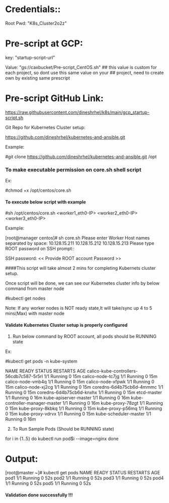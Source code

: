 Credentials::
============
Root Pwd:  "K8s_Cluster2o2z"


Pre-script at GCP:
=================

key: "startup-script-url"

Value: "gs://caxbucket/Pre-script_CentOS.sh"  ## this value is custom for each project, so dont use this same value on your
                                                      ## project, need to create own by existing same prescript




Pre-script GitHub Link:
========================

https://raw.githubusercontent.com/dineshrhel/k8s/main/gcp_startup-script.sh


Git Repo for Kubernetes Cluster setup:

https://github.com/dineshrhel/kubernetes-and-ansible.git

Example:

#git clone https://github.com/dineshrhel/kubernetes-and-ansible.git /opt 


### To make executable permission on core.sh shell script ####

Ex:

#chmod +x /opt/centos/core.sh


#### To execute below script with example ####

#sh /opt/centos/core.sh <worker1_eth0-IP> <worker2_eth0-IP>  <worker3_eth0-IP> 

Example:

[root@manager centos]# sh core.sh
Please enter Worker Host names separated by space: 10.128.15.211 10.128.15.212 10.128.15.213
Please type ROOT password on SSH prompt::

SSH password:  << Provide ROOT account Password >>


####This script will take almost 2 mins for completing Kubernets cluster setup.


Once script will be done, we can see our Kubernetes cluster info by below command from master node


#kubectl get nodes


Note: If any worker nodes is NOT ready state,It will take/sync up 4 to 5 mins(Max) with master node

#### Validate Kubernetes Cluster setup is properly configured #####

1. Run below command by ROOT account, all pods should be RUNNING state

Ex:

#kubectl get pods -n kube-system

NAME                                       READY   STATUS    RESTARTS   AGE
calico-kube-controllers-56cdb7c587-5r5rl   1/1     Running   0          15m
calico-node-tc7jg                          1/1     Running   0          15m
calico-node-vmb4q                          1/1     Running   0          15m
calico-node-xfpwk                          1/1     Running   0          15m
calico-node-xj2cg                          1/1     Running   0          15m
coredns-6d4b75cb6d-4mmmc                   1/1     Running   0          15m
coredns-6d4b75cb6d-knxhx                   1/1     Running   0          15m
etcd-master                                1/1     Running   0          16m
kube-apiserver-master                      1/1     Running   0          16m
kube-controller-manager-master             1/1     Running   0          16m
kube-proxy-78zgt                           1/1     Running   0          15m
kube-proxy-8kbkq                           1/1     Running   0          15m
kube-proxy-p56mq                           1/1     Running   0          15m
kube-proxy-vdrvx                           1/1     Running   0          15m
kube-scheduler-master                      1/1     Running   0          16m


2. To Run Sample Pods (Should be RUNNING state)

for i in {1..5}
do
          kubectl run pod$i --image=nginx
done

Output:
=======

[root@master ~]# kubectl get pods
NAME   READY   STATUS    RESTARTS   AGE
pod1   1/1     Running   0          52s
pod2   1/1     Running   0          52s
pod3   1/1     Running   0          52s
pod4   1/1     Running   0          52s
pod5   1/1     Running   0          52s



#### Validation done successfully !!! ###########











